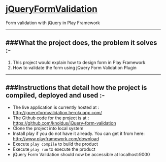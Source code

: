 [jQueryFormValidation](http://jqueryformvalidation.herokuapp.com/)
==================================================================
Form validation with jQuery in Play Framework

-----------------------------------------------
###What the project does, the problem it solves :-
-----------------------------------------------
1. This project would explain how to design form in Play Framework
2. How to validate the form using jQuery Form Validation Plugin

-----------------------------------------------------------------------
###Instructions that detail how the project is compiled, deployed and used :-
-----------------------------------------------------------------------

* The live application is currently hosted at : http://jqueryformvalidation.herokuapp.com/
* The Github code for the project is at : https://github.com/knoldus/jQuery-form-validation
* Clone the project into local system
* Install play  if you do not have it already. You can get it from here: http://www.playframework.com/download
* Execute `play compile` to build the product
* Execute `play run` to execute the product
* jQuery Form Validation should now be accessible at localhost:9000
